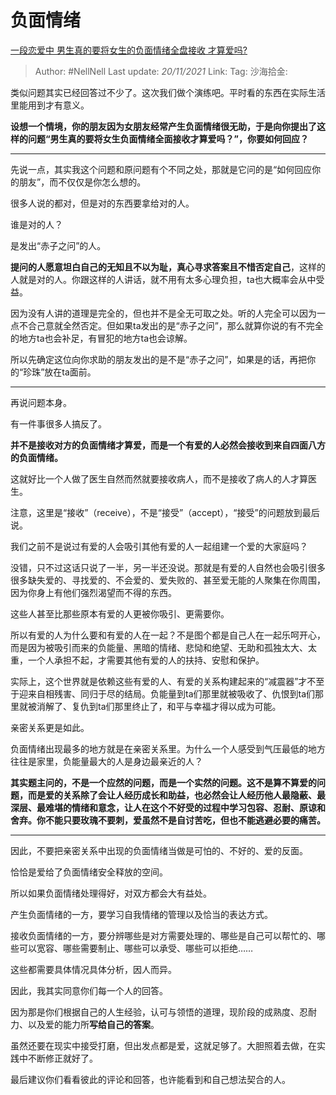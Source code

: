 # 负面情绪

[一段恋爱中 男生真的要将女生的负面情绪全盘接收 才算爱吗?](https://www.zhihu.com/question/357978609/answer/2232623516)

> Author: #NellNell
> Last update: *20/11/2021*
> Link:
> Tag:
> 沙海拾金:

类似问题其实已经回答过不少了。这次我们做个演练吧。平时看的东西在实际生活里能用到才有意义。

**设想一个情境，你的朋友因为女朋友经常产生负面情绪很无助，于是向你提出了这样的问题“男生真的要将女生负面情绪全面接收才算爱吗？”，你要如何回应？**

---

先说一点，其实我这个问题和原问题有个不同之处，那就是它问的是“如何回应你的朋友”，而不仅仅是你怎么想的。

很多人说的都对，但是对的东西要拿给对的人。

谁是对的人？

是发出“赤子之问”的人。

**提问的人愿意坦白自己的无知且不以为耻，真心寻求答案且不惜否定自己**，这样的人就是对的人。你跟这样的人讲话，就不用有太多心理负担，ta也大概率会从中受益。

因为没有人讲的道理是完全的，但也并不是全无可取之处。听的人完全可以因为一点不合己意就全然否定。但如果ta发出的是“赤子之问”，那么就算你说的有不完全的地方ta也会补足，有冒犯的地方ta也会谅解。

所以先确定这位向你求助的朋友发出的是不是“赤子之问”，如果是的话，再把你的“珍珠”放在ta面前。

---

再说问题本身。

有一件事很多人搞反了。

**并不是接收对方的负面情绪才算爱，而是一个有爱的人必然会接收到来自四面八方的负面情绪。**

这就好比一个人做了医生自然而然就要接收病人，而不是接收了病人的人才算医生。

注意，这里是“接收”（receive），不是“接受”（accept），“接受”的问题放到最后说。

我们之前不是说过有爱的人会吸引其他有爱的人一起组建一个爱的大家庭吗？

没错，只不过这话只说了一半，另一半还没说。那就是有爱的人自然也会吸引很多很多缺失爱的、寻找爱的、不会爱的、爱失败的、甚至爱无能的人聚集在你周围，因为你身上有他们强烈渴望而不得的东西。

这些人甚至比那些原本有爱的人更被你吸引、更需要你。

所以有爱的人为什么要和有爱的人在一起？不是图个都是自己人在一起乐呵开心，而是因为被吸引而来的负能量、黑暗的情绪、悲恸和绝望、无助和孤独太大、太重，一个人承担不起，才需要其他有爱的人的扶持、安慰和保护。

实际上，这个世界就是依赖这些有爱的人、有爱的关系构建起来的“减震器”才不至于迎来自相残害、同归于尽的结局。负能量到ta们那里就被吸收了、仇恨到ta们那里就被消解了、复仇到ta们那里终止了，和平与幸福才得以成为可能。

亲密关系更是如此。

负面情绪出现最多的地方就是在亲密关系里。为什么一个人感受到气压最低的地方往往是家里，负能量最大的人是身边最亲近的人？

**其实题主问的，不是一个应然的问题，而是一个实然的问题。这不是算不算爱的问题，而是爱的关系除了会让人经历成长和助益，也必然会让人经历他人最隐蔽、最深层、最难堪的情绪和意念，让人在这个不好受的过程中学习包容、忍耐、原谅和舍弃。你不能只要玫瑰不要刺，爱虽然不是自讨苦吃，但也不能逃避必要的痛苦。**

---

因此，不要把亲密关系中出现的负面情绪当做是可怕的、不好的、爱的反面。

恰恰是爱给了负面情绪安全释放的空间。

所以如果负面情绪处理得好，对双方都会大有益处。

产生负面情绪的一方，要学习自我情绪的管理以及恰当的表达方式。

接收负面情绪的一方，要分辨哪些是对方需要处理的、哪些是自己可以帮忙的、哪些可以宽容、哪些需要制止、哪些可以承受、哪些可以拒绝……

这些都需要具体情况具体分析，因人而异。

因此，我其实同意你们每一个人的回答。

因为那是你们根据自己的人生经验，认可与领悟的道理，现阶段的成熟度、忍耐力、以及爱的能力所**写给自己的答案**。

虽然还要在现实中接受打磨，但出发点都是爱，这就足够了。大胆照着去做，在实践中不断修正就好了。

最后建议你们看看彼此的评论和回答，也许能看到和自己想法契合的人。
